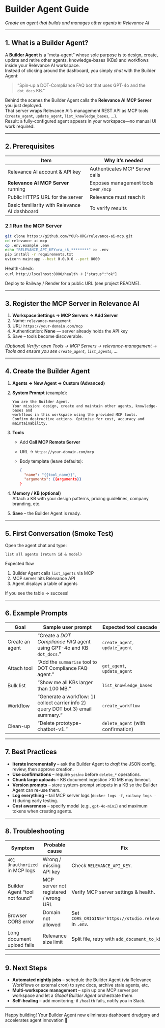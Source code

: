 # Builder Agent Guide  
_Create an agent that builds and manages other agents in Relevance AI_

---

## 1. What is a **Builder Agent**?

A **Builder Agent** is a “meta-agent” whose sole purpose is to design, create, update and retire other agents, knowledge-bases (KBs) and workflows inside your Relevance AI workspace.  
Instead of clicking around the dashboard, you simply _chat_ with the Builder Agent:

> “Spin-up a DOT-Compliance FAQ bot that uses GPT-4o and the `dot_docs` KB.”

Behind the scenes the Builder Agent calls the **Relevance AI MCP Server** you just deployed.  
That server wraps Relevance AI’s management REST API as MCP tools (`create_agent`, `update_agent`, `list_knowledge_bases`, …).  
Result: a fully-configured agent appears in your workspace—no manual UI work required.

---

## 2. Prerequisites

| Item | Why it’s needed |
|------|-----------------|
| Relevance AI account & API key | Authenticates MCP Server calls |
| **Relevance AI MCP Server** running | Exposes management tools over `/mcp` |
| Public HTTPS URL for the server | Relevance must reach it |
| Basic familiarity with Relevance AI dashboard | To verify results |

### 2.1 Run the MCP Server

```bash
git clone https://github.com/YOUR-ORG/relevance-ai-mcp.git
cd relevance-ai-mcp
cp .env.example .env
echo "RELEVANCE_API_KEY=ra_sk_********" >> .env
pip install -r requirements.txt
uvicorn main:app --host 0.0.0.0 --port 8000
```

Health-check:  
`curl http://localhost:8000/health` → `{"status":"ok"}`  

Deploy to Railway / Render for a public URL (see project README).

---

## 3. Register the MCP Server in Relevance AI

1. **Workspace Settings → MCP Servers → Add Server**  
2. Name: `relevance-management`  
3. URL: `https://your-domain.com/mcp`  
4. Authentication: **None** — server already holds the API key  
5. Save – tools become discoverable.

*(Optional) Verify: open _Tools → MCP Servers → relevance-management → Tools_ and ensure you see `create_agent`, `list_agents`, …*

---

## 4. Create the Builder Agent

1. **Agents → New Agent → Custom (Advanced)**  
2. **System Prompt** (example):

   ```
   You are the Builder Agent.
   Your mission: design, create and maintain other agents, knowledge-bases and
   workflows in this workspace using the provided MCP tools.
   Confirm destructive actions. Optimise for cost, accuracy and maintainability.
   ```

3. **Tools**  
   - Add **Call MCP Remote Server**  
   - URL → `https://your-domain.com/mcp`  
   - Body template (leave defaults):  

     ```json
     {
       "name": "{{tool_name}}",
       "arguments": {{arguments}}
     }
     ```

4. **Memory / KB (optional)**  
   Attach a KB with your design patterns, pricing guidelines, company branding, etc.

5. **Save** – the Builder Agent is ready.

---

## 5. First Conversation (Smoke Test)

Open the agent chat and type:

```
list all agents (return id & model)
```

Expected flow  

1. Builder Agent calls `list_agents` via MCP  
2. MCP server hits Relevance API  
3. Agent displays a table of agents

If you see the table → success!

---

## 6. Example Prompts

| Goal | Sample user prompt | Expected tool cascade |
|------|-------------------|-----------------------|
| Create an agent | “Create a _DOT Compliance FAQ_ agent using GPT-4o and KB `dot_docs`.” | `create_agent`, `update_agent` |
| Attach tool | “Add the `summarise` tool to DOT Compliance FAQ agent.” | `get_agent`, `update_agent` |
| Bulk list | “Show me all KBs larger than 100 MB.” | `list_knowledge_bases` |
| Workflow | “Generate a workflow: 1) collect carrier info 2) query DOT bot 3) email summary.” | `create_workflow` |
| Clean-up | “Delete prototype-chatbot-v1.” | `delete_agent` (with confirmation) |

---

## 7. Best Practices

* **Iterate incrementally** – ask the Builder Agent to _draft_ the JSON config, review, then approve creation.  
* **Use confirmations** – require `yes`/`no` before `delete_*` operations.  
* **Chunk large uploads** – KB document ingestion >10 MB may timeout.  
* **Version prompts** – store system-prompt snippets in a KB so the Builder Agent can re-use them.  
* **Log everything** – tail MCP server logs (`docker logs -f`, `railway logs -f`) during early testing.  
* **Cost awareness** – specify model (e.g., `gpt-4o-mini`) and maximum tokens when creating agents.

---

## 8. Troubleshooting

| Symptom | Probable cause | Fix |
|---------|----------------|-----|
| `401 Unauthorized` in MCP logs | Wrong / missing API key | Check `RELEVANCE_API_KEY`. |
| Builder Agent “tool not found” | MCP server not registered / wrong URL | Verify MCP server settings & health. |
| Browser CORS error | Domain not allowed | Set `CORS_ORIGINS="https://studio.relevance.ai"` in `.env`. |
| Long document upload fails | Relevance size limit | Split file, retry with `add_document_to_kb`. |

---

## 9. Next Steps

* **Automated nightly jobs** – schedule the Builder Agent (via Relevance Workflows or external cron) to sync docs, archive stale agents, etc.  
* **Multi-workspace management** – spin up one MCP server per workspace and let a _Global Builder Agent_ orchestrate them.  
* **Self-healing** – add monitoring; if `/health` fails, notify you in Slack.  

---

Happy building! Your Builder Agent now eliminates dashboard drudgery and accelerates agent innovation 🚀
